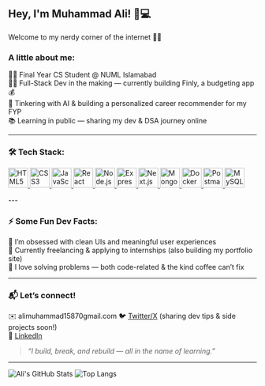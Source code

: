 ## Hey, I'm Muhammad Ali! 🧠💻
Welcome to my nerdy corner of the internet 🚀✨

### A little about me:
🧑‍🎓 Final Year CS Student @ NUML Islamabad  
🧑‍💻 Full-Stack Dev in the making — currently building Finly, a budgeting app 💰  
🧪 Tinkering with AI & building a personalized career recommender for my FYP  
📚 Learning in public — sharing my dev & DSA journey online  

---

### 🛠️ Tech Stack:
<p align="left">
      <a
        href="https://developer.mozilla.org/en-US/docs/Web/HTML"
        target="_blank"
        rel="noreferrer"
      >
        <img
          src="https://cdn.jsdelivr.net/gh/devicons/devicon/icons/html5/html5-original.svg"
          alt="HTML5"
          width="40"
          height="40"
        />
      </a>
      <a
        href="https://developer.mozilla.org/en-US/docs/Web/CSS"
        target="_blank"
        rel="noreferrer"
      >
        <img
          src="https://cdn.jsdelivr.net/gh/devicons/devicon/icons/css3/css3-original.svg"
          alt="CSS3"
          width="40"
          height="40"
        />
      </a>
      <a
        href="https://developer.mozilla.org/en-US/docs/Web/JavaScript"
        target="_blank"
        rel="noreferrer"
      >
        <img
          src="https://cdn.jsdelivr.net/gh/devicons/devicon/icons/javascript/javascript-original.svg"
          alt="JavaScript"
          width="40"
          height="40"
        />
      </a>
      <a href="https://reactjs.org/" target="_blank" rel="noreferrer">
        <img
          src="https://cdn.jsdelivr.net/gh/devicons/devicon/icons/react/react-original.svg"
          alt="React"
          width="40"
          height="40"
        />
      </a>
      <a href="https://nodejs.org/" target="_blank" rel="noreferrer">
        <img 
          src="https://cdn.jsdelivr.net/gh/devicons/devicon@latest/icons/nodejs/nodejs-original-wordmark.svg"
          alt="Node.js" 
          width="40" 
          height="40"/>
      </a>
      <a href="https://expressjs.com/" target="_blank" rel="noreferrer">
        <img
          src="https://cdn.jsdelivr.net/gh/devicons/devicon/icons/express/express-original.svg"
          alt="Express"
          width="40"
          height="40"
        />
      </a>
      <a href="https://nextjs.org/" target="_blank" rel="noreferrer">
        <img 
          src="https://cdn.jsdelivr.net/gh/devicons/devicon/icons/nextjs/nextjs-original.svg" 
          alt="Next.js" 
          width="40" 
          height="40"
        />
      </a>
      <a href="https://www.mongodb.com/" target="_blank" rel="noreferrer">
        <img
          src="https://cdn.jsdelivr.net/gh/devicons/devicon/icons/mongodb/mongodb-original.svg"
          alt="MongoDB"
          width="40"
          height="40"
        />
      </a>
      <a href="https://www.docker.com/" target="_blank" rel="noreferrer">
        <img
          src="https://cdn.jsdelivr.net/gh/devicons/devicon/icons/docker/docker-original.svg"
          alt="Docker"
          width="40"
          height="40"
        />
      </a>
      <a href="https://www.postman.com/" target="_blank" rel="noreferrer">
        <img
          src="https://www.vectorlogo.zone/logos/getpostman/getpostman-icon.svg"
          alt="Postman"
          width="40"
          height="40"
        />
      </a>
      <a href="https://www.mysql.com/" target="_blank" rel="noreferrer">
        <img
          src="https://cdn.jsdelivr.net/gh/devicons/devicon/icons/mysql/mysql-original-wordmark.svg"
          alt="MySQL"
          width="40"
          height="40"
        />
      </a>
    </p>
---

### ⚡ Some Fun Dev Facts:
🌟 I’m obsessed with clean UIs and meaningful user experiences  
🌱 Currently freelancing & applying to internships (also building my portfolio site)  
🧩 I love solving problems — both code-related & the kind coffee can’t fix  

---

### 📬 Let’s connect!

✉️ alimuhammad15870gmail.com
🐦 [Twitter/X](https://twitter.com/) (sharing dev tips & side projects soon!)  
📎 [LinkedIn](https://linkedin.com/in/)  

> *“I build, break, and rebuild — all in the name of learning.”*

---

![Ali's GitHub Stats](https://github-readme-stats.vercel.app/api?username=alisrdar&show_icons=true&theme=radical)
![Top Langs](https://github-readme-stats.vercel.app/api/top-langs/?username=alisrdar&layout=compact&theme=radical)
